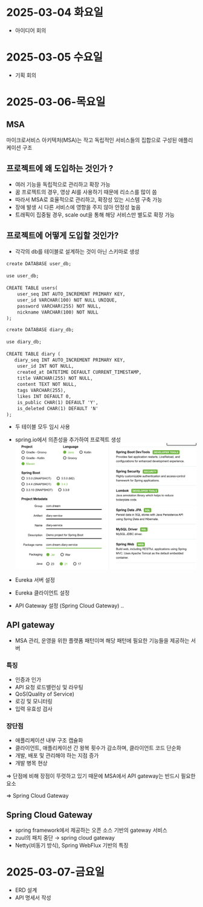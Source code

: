 # 2025-03-04 화요일
- 아이디어 회의

# 2025-03-05 수요일
- 기획 회의

# 2025-03-06-목요일

## MSA
마이크로서비스 아키텍처(MSA)는 작고 독립적인 서비스들의 집합으로 구성된 애플리케이션 구조

## 프로젝트에 왜 도입하는 것인가 ?
- 여러 기능을 독립적으로 관리하고 확장 가능
- 꿈 프로젝트의 경우, 영상 AI를 사용하기 때문에 리소스를 많이 씀
- 따라서 MSA로 효율적으로 관리하고, 확장성 있는 시스템 구축 가능
- 장애 발생 시 다른 서비스에 영향을 주지 않아 안정성 높음
- 트래픽이 집중될 경우, scale out을 통해 해당 서비스만 별도로 확장 가능

## 프로젝트에 어떻게 도입할 것인가?
- 각각의 db를 테이블로 설계하는 것이 아닌 스키마로 생성

```
create DATABASE user_db;

use user_db;

CREATE TABLE users(
	user_seq INT AUTO_INCREMENT PRIMARY KEY,
    user_id VARCHAR(100) NOT NULL UNIQUE,
    password VARCHAR(255) NOT NULL,
    nickname VARCHAR(100) NOT NULL
);
```
```
create DATABASE diary_db;

use diary_db;

CREATE TABLE diary (
   diary_seq INT AUTO_INCREMENT PRIMARY KEY,
    user_id INT NOT NULL,
    created_at DATETIME DEFAULT CURRENT_TIMESTAMP,
    title VARCHAR(255) NOT NULL,
    content TEXT NOT NULL,
    tags VARCHAR(255),
    likes INT DEFAULT 0,
    is_public CHAR(1) DEFAULT 'Y',
    is_deleted CHAR(1) DEFAULT 'N'
);
```

- 두 테이블 모두 임시 사용
- spring.io에서 의존성을 추가하여 프로젝트 생성
![image.png](./image.png)

- Eureka 서버 설정
- Eureka 클라이언트 설정
- API Gateway 설정 (Spring Cloud Gateway)
.. 

## API gateway
- MSA 관리, 운영을 위한 플랫폼 패턴이며 해당 패턴에 필요한 기능들을 제공하는 서버

### 특징
- 인증과 인가
- API 요청 로드밸런싱 및 라우팅
- QoS(Quality of Service)
- 로깅 및 모니터링
- 입력 유효성 검사

### 장단점
- 애플리케이션 내부 구조 캡슐화
- 클라이언트, 애플리케이션 간 왕복 횟수가 감소하며, 클라이언트 코드 단순화
- 개발, 배포 및 관리해야 하는 지점 증가
- 개발 병목 현상

⇒ 단점에 비해 장점이 뚜렷하고 있기 때문에 MSA에서 API gateway는 반드시 필요한 요소

⇒ Spring Cloud Gateway

## Spring Cloud Gateway
- spring framework에서 제공하는 오픈 소스 기반의 gateway 서비스
- zuul의 패치 중단 → spring cloud gateway
- Netty(비동기 방식), Spring WebFlux 기반의 특징


# 2025-03-07-금요일
 - ERD 설계
 - API 명세서 작성


